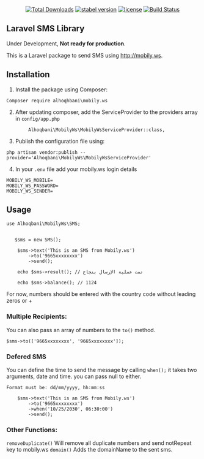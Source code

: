 <p align="center">
<a href="https://packagist.org/packages/alhoqbani/mobily.ws"><img src="https://poser.pugx.org/alhoqbani/mobily.ws/downloads" alt="Total Downloads"></a>
<a href="https://packagist.org/packages/alhoqbani/mobily.ws"><img src="https://poser.pugx.org/alhoqbani/mobily.ws/version" alt="stabel version"></a>
<a href="https://packagist.org/packages/alhoqbani/mobily.ws"><img src="https://poser.pugx.org/alhoqbani/mobily.ws/license" alt="license"></a>
<a href="https://travis-ci.org/alhoqbani/mobily.ws"><img src="https://travis-ci.org/alhoqbani/mobily.ws.svg?branch=master" alt="Build Status"></a>
</p>


## Laravel SMS Library
 Under Development, 
**Not ready for production**.

This is a Laravel package to send SMS using http://mobily.ws.

## Installation


1. Install the package using Composer:
```
Composer require alhoqhbani\mobily.ws
```


2. After updating composer, add the ServiceProvider to the providers array in `config/app.php`

```
        Alhoqbani\MobilyWs\MobilyWsServiceProvider::class,
```


3. Publish the configuration file using:
```
php artisan vendor:publish --provider='Alhoqbani\MobilyWs\MobilyWsServiceProvider'
```


4. In your `.env` file add your mobily.ws login details
```
MOBILY_WS_MOBILE=  
MOBILY_WS_PASSWORD=
MOBILY_WS_SENDER=
```


## Usage


```
use Alhoqbani\MobilyWs\SMS;


   $sms = new SMS();
   
    $sms->text('This is an SMS from Mobily.ws')
        ->to('9665xxxxxxxx')
        ->send();
        
    echo $sms->result(); // تمت عملية الإرسال بنجاح
    
    echo $sms->balance(); // 1124
```

For now, numbers should be entered with the country code without leading zeros or +
### Multiple Recipients:
You can also pass an array of numbers to the `to()` method.
```
$sms->to(['9665xxxxxxxx', '9665xxxxxxxx']);
```


### Defered SMS
You can define the time to send the message by calling `when();`
it takes two arguments, date and time. you can pass null to either.

`Format must be: dd/mm/yyyy, hh:mm:ss`


```
    $sms->text('This is an SMS from Mobily.ws')
        ->to('9665xxxxxxxx')
        ->when('10/25/2030', 06:30:00') 
        ->send();
```


### Other Functions:
`removeDuplicate()` Will remove all duplicate numbers and send notRepeat key to mobily.ws
`domain()` Adds the domainName to the sent sms. 
